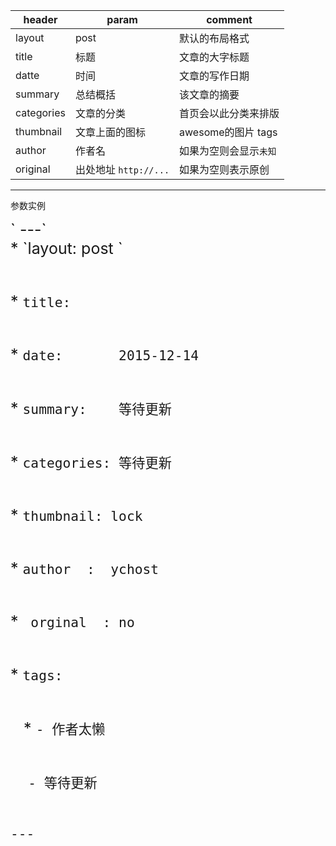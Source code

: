  header  | param | comment
---------|-------|--------
layout   |post   |默认的布局格式
title    |标题   |文章的大字标题
datte    |时间|文章的写作日期
summary  |总结概括|该文章的摘要
categories|文章的分类|首页会以此分类来排版
thumbnail|文章上面的图标 |awesome的图片 tags
author|作者名|如果为空则会显示`未知`
original|出处地址 `http://...`|如果为空则表示原创

******

参数实例
<div style="font-size:25px;">
  ` ---`
<br/>
  * `layout:     post `

<br/>  * `title:      `

<br/> * `date:       2015-12-14 `

<br/> * ` summary:    等待更新 `

<br/>  * `categories: 等待更新 `

<br/>  *  `thumbnail: lock `

<br/> * ` author  :  ychost `

<br/> * ` orginal  : no`


<br/>  *  ` tags: `

<br/>   &nbsp;&nbsp;&nbsp;*  `- 作者太懒`

<br/>    &nbsp;&nbsp;&nbsp;&nbsp;`- 等待更新`

<br/>`---`
</div>
